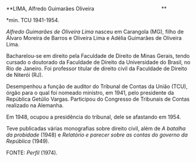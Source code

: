 **LIMA, Alfredo Guimarães Oliveira
                                             **

\*min. TCU 1941-1954.

*Alfredo Guimarães de Oliveira Lima* nasceu em Carangola (MG), filho de
Álvaro Moreira de Barros e Oliveira Lima e Adélia Guimarães de Oliveira
Lima.

Bacharelou-se em direito pela Faculdade de Direito de Minas Gerais,
tendo cursado o doutorado da Faculdade de Direito da Universidade do
Brasil, no Rio de Janeiro. Foi professor titular de direito civil da
Faculdade de Direito de Niterói (RJ).

Desempenhou a função de auditor do Tribunal de Contas da União (TCU),
órgão para o qual foi nomeado ministro, em 1941, pelo presidente da
República Getúlio Vargas. Participou do Congresso de Tribunais de Contas
realizado na Alemanha.

Em 1948, ocupou a presidência do tribunal, dele se afastando em 1954.

Teve publicadas várias monografias sobre direito civil, além de *A
batalha* *da probidade* (1948) e *Relatório e parecer sobre as contas do
governo da* *República* (1949).      

FONTE: *Perfil* (1974).

 
